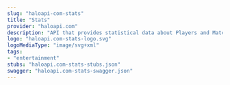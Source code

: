 ```yaml
---
slug: "haloapi-com-stats"
title: "Stats"
provider: "haloapi.com"
description: "API that provides statistical data about Players and Matches."
logo: "haloapi.com-stats-logo.svg"
logoMediaType: "image/svg+xml"
tags:
- "entertainment"
stubs: "haloapi.com-stats-stubs.json"
swagger: "haloapi.com-stats-swagger.json"
---
```

